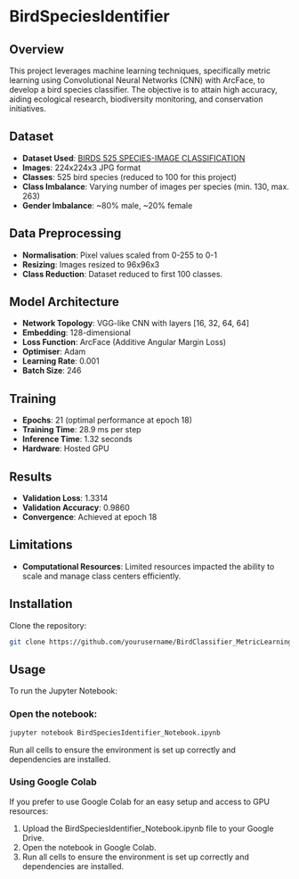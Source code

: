 # BirdSpeciesIdentifier

## Overview
This project leverages machine learning techniques, specifically metric learning using Convolutional Neural Networks (CNN) with ArcFace, to develop a bird species classifier. The objective is to attain high accuracy, aiding ecological research, biodiversity monitoring, and conservation initiatives.

## Dataset
- **Dataset Used**: [BIRDS 525 SPECIES-IMAGE CLASSIFICATION](https://www.kaggle.com/datasets/gpiosenka/100-bird-species/discussion/389672)
- **Images**: 224x224x3 JPG format
- **Classes**: 525 bird species (reduced to 100 for this project)
- **Class Imbalance**: Varying number of images per species (min. 130, max. 263)
- **Gender Imbalance**: ~80% male, ~20% female

## Data Preprocessing
- **Normalisation**: Pixel values scaled from 0-255 to 0-1
- **Resizing**: Images resized to 96x96x3
- **Class Reduction**: Dataset reduced to first 100 classes.

## Model Architecture
- **Network Topology**: VGG-like CNN with layers [16, 32, 64, 64]
- **Embedding**: 128-dimensional
- **Loss Function**: ArcFace (Additive Angular Margin Loss)
- **Optimiser**: Adam
- **Learning Rate**: 0.001
- **Batch Size**: 246

## Training
- **Epochs**: 21 (optimal performance at epoch 18)
- **Training Time**: 28.9 ms per step
- **Inference Time**: 1.32 seconds
- **Hardware**: Hosted GPU

## Results
- **Validation Loss**: 1.3314
- **Validation Accuracy**: 0.9860
- **Convergence**: Achieved at epoch 18

## Limitations
- **Computational Resources**: Limited resources impacted the ability to scale and manage class centers efficiently.


## Installation
Clone the repository:

```bash
git clone https://github.com/yourusername/BirdClassifier_MetricLearning.git
```

## Usage
To run the Jupyter Notebook:

### Open the notebook:

```bash
jupyter notebook BirdSpeciesIdentifier_Notebook.ipynb
```
Run all cells to ensure the environment is set up correctly and dependencies are installed.

### Using Google Colab
If you prefer to use Google Colab for an easy setup and access to GPU resources:

1. Upload the BirdSpeciesIdentifier_Notebook.ipynb file to your Google Drive.
2. Open the notebook in Google Colab.
3. Run all cells to ensure the environment is set up correctly and dependencies are installed.
